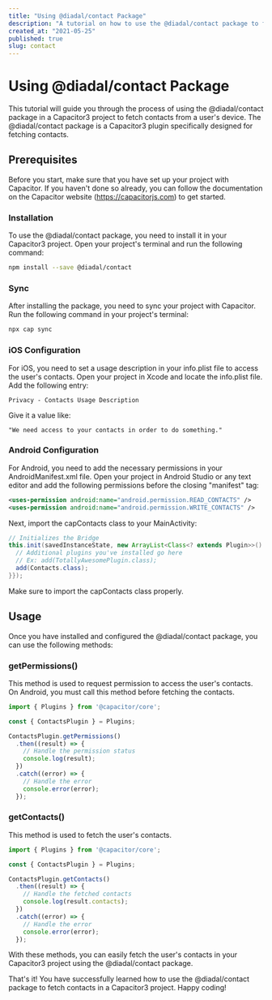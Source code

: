 ```yaml
---
title: "Using @diadal/contact Package"
description: "A tutorial on how to use the @diadal/contact package to fetch contacts in a Capacitor3 project."
created_at: "2021-05-25"
published: true
slug: contact
---
```


# Using @diadal/contact Package

This tutorial will guide you through the process of using the @diadal/contact package in a Capacitor3 project to fetch contacts from a user's device. The @diadal/contact package is a Capacitor3 plugin specifically designed for fetching contacts.

## Prerequisites

Before you start, make sure that you have set up your project with Capacitor. If you haven't done so already, you can follow the documentation on the Capacitor website (https://capacitorjs.com) to get started.

### Installation

To use the @diadal/contact package, you need to install it in your Capacitor3 project. Open your project's terminal and run the following command:

```bash
npm install --save @diadal/contact
```

### Sync

After installing the package, you need to sync your project with Capacitor. Run the following command in your project's terminal:

```bash
npx cap sync
```

### iOS Configuration

For iOS, you need to set a usage description in your info.plist file to access the user's contacts. Open your project in Xcode and locate the info.plist file. Add the following entry:

```
Privacy - Contacts Usage Description
```

Give it a value like:

```
"We need access to your contacts in order to do something."
```

### Android Configuration

For Android, you need to add the necessary permissions in your AndroidManifest.xml file. Open your project in Android Studio or any text editor and add the following permissions before the closing "manifest" tag:

```xml
<uses-permission android:name="android.permission.READ_CONTACTS" />
<uses-permission android:name="android.permission.WRITE_CONTACTS" />
```

Next, import the capContacts class to your MainActivity:

```java
// Initializes the Bridge
this.init(savedInstanceState, new ArrayList<Class<? extends Plugin>>() {{
  // Additional plugins you've installed go here
  // Ex: add(TotallyAwesomePlugin.class);
  add(Contacts.class);
}});
```

Make sure to import the capContacts class properly.

## Usage

Once you have installed and configured the @diadal/contact package, you can use the following methods:

### getPermissions()

This method is used to request permission to access the user's contacts. On Android, you must call this method before fetching the contacts.

```javascript
import { Plugins } from '@capacitor/core';

const { ContactsPlugin } = Plugins;

ContactsPlugin.getPermissions()
  .then((result) => {
    // Handle the permission status
    console.log(result);
  })
  .catch((error) => {
    // Handle the error
    console.error(error);
  });
```

### getContacts()

This method is used to fetch the user's contacts.

```javascript
import { Plugins } from '@capacitor/core';

const { ContactsPlugin } = Plugins;

ContactsPlugin.getContacts()
  .then((result) => {
    // Handle the fetched contacts
    console.log(result.contacts);
  })
  .catch((error) => {
    // Handle the error
    console.error(error);
  });
```

With these methods, you can easily fetch the user's contacts in your Capacitor3 project using the @diadal/contact package.

That's it! You have successfully learned how to use the @diadal/contact package to fetch contacts in a Capacitor3 project. Happy coding!